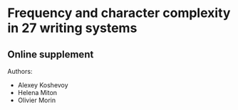 # Frequency and character complexity in 27 writing systems

## Online supplement 

Authors: 

- Alexey Koshevoy
- Helena Miton
- Olivier Morin 


